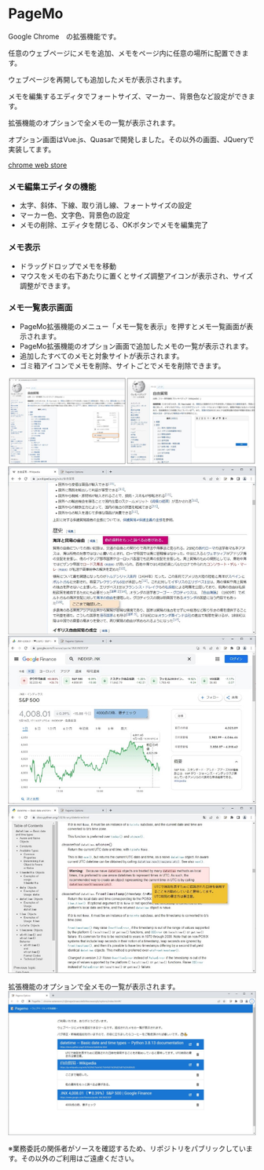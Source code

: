 # PageMo
Google Chrome　の拡張機能です。

任意のウェブページにメモを追加、メモをページ内に任意の場所に配置できます。 

ウェブページを再開しても追加したメモが表示されます。

メモを編集するエディタでフォートサイズ、マーカー、背景色など設定ができます。

拡張機能のオプションで全メモの一覧が表示されます。

オプション画面はVue.js、Quasarで開発しました。その以外の画面、JQueryで実装してます。

[chrome web store](https://chrome.google.com/webstore/detail/pagemo/pofjbbchhigcnknnkohmonholngahbgk?utm_source=chrome-ntp-icon)

### メモ編集エディタの機能
- 太字、斜体、下線、取り消し線、フォートサイズの設定
- マーカー色、文字色、背景色の設定
- メモの削除、エディタを閉じる、OKボタンでメモを編集完了

### メモ表示
- ドラッグドロップでメモを移動
- マウスをメモの右下あたりに置くとサイズ調整アイコンが表示され、サイズ調整ができます。

### メモ一覧表示画面
- PageMo拡張機能のメニュー「メモ一覧を表示」を押すとメモ一覧画面が表示されます。
- PageMo拡張機能のオプション画面で追加したメモの一覧が表示されます。
- 追加したすべてのメモと対象サイトが表示されます。
- ゴミ箱アイコンでメモを削除、サイトごとでメモを削除できます。


![](manual/github/1.jpg)
![](manual/github/3.jpg)
![](manual/github/4.jpg)
![](manual/github/5.jpg)

拡張機能のオプションで全メモの一覧が表示されます。
![](manual/github/2.jpg)


※業務委託の関係者がソースを確認するため、リポジトリをパブリックしています。その以外のご利用はご遠慮ください。
